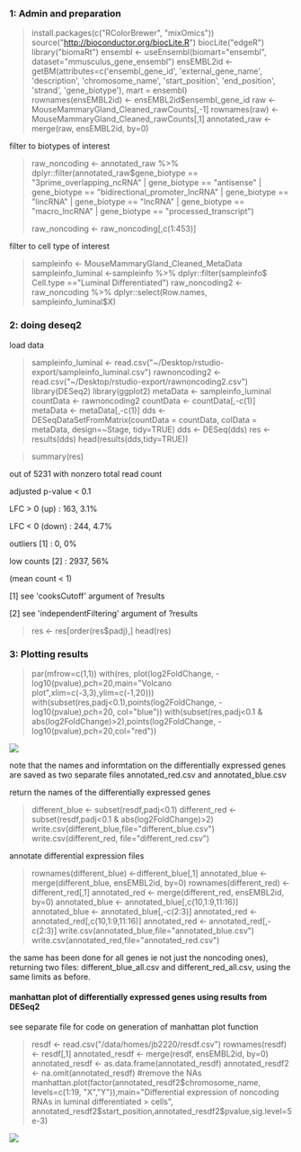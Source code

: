 ### 1: Admin and preparation

> install.packages(c("RColorBrewer", "mixOmics"))
> source("http://bioconductor.org/biocLite.R")
> biocLite("edgeR")
> library("biomaRt")
> ensembl    <- useEnsembl(biomart="ensembl", dataset="mmusculus_gene_ensembl")
> ensEMBL2id <- getBM(attributes=c('ensembl_gene_id', 'external_gene_name', 'description',
>                                  'chromosome_name', 'start_position', 'end_position', 
>                                  'strand', 'gene_biotype'), mart = ensembl)  
> rownames(ensEMBL2id) <- ensEMBL2id$ensembl_gene_id
> raw <-MouseMammaryGland_Cleaned_rawCounts[,-1]
> rownames(raw) <- MouseMammaryGland_Cleaned_rawCounts[,1]
> annotated_raw  <- merge(raw, ensEMBL2id, by=0)

filter to biotypes of interest 

> raw_noncoding <- annotated_raw %>% dplyr::filter(annotated_raw$gene_biotype == 
>                                                    "3prime_overlapping_ncRNA" |
>                                                    gene_biotype == "antisense" |
>                                                    gene_biotype == "bidirectional_promoter_lncRNA" |
>                                                    gene_biotype == "lincRNA" |
>                                                    gene_biotype == "lncRNA" |
>                                                    gene_biotype == "macro_lncRNA" |
>                                                    gene_biotype ==  "processed_transcript")
> 
> raw_noncoding <- raw_noncoding[,c(1:453)] 

filter to cell type of interest

> sampleinfo <- MouseMammaryGland_Cleaned_MetaData
> sampleinfo_luminal <-sampleinfo %>% dplyr::filter(sampleinfo$
>                                                     Cell.type =="Luminal Differentiated")
> raw_noncoding2 <- raw_noncoding %>% dplyr::select(Row.names, sampleinfo_luminal$X)

### 2: doing deseq2

load data

> sampleinfo_luminal <- read.csv("~/Desktop/rstudio-export/sampleinfo_luminal.csv")
> rawnoncoding2 <- read.csv("~/Desktop/rstudio-export/rawnoncoding2.csv")
> library(DESeq2)
> library(ggplot2)
> metaData <- sampleinfo_luminal
> countData <- rawnoncoding2
> countData <- countData[,-c(1)]
> metaData <- metaData[,-c(1)]
> dds <- DESeqDataSetFromMatrix(countData = countData, 
>                               colData = metaData,
>                               design=~Stage, tidy=TRUE)
> dds <- DESeq(dds)
> res <- results(dds)
> head(results(dds,tidy=TRUE))

> summary(res)

out of 5231 with nonzero total read count

adjusted p-value < 0.1

LFC > 0 (up)       : 163, 3.1%

LFC < 0 (down)     : 244, 4.7%

outliers [1]       : 0, 0%

low counts [2]     : 2937, 56%

(mean count < 1)

[1] see 'cooksCutoff' argument of ?results

[2] see 'independentFiltering' argument of ?results

> res <- res[order(res$padj),]
> head(res)

### 3: Plotting results

> par(mfrow=c(1,1))
> with(res, plot(log2FoldChange, -log10(pvalue),pch=20,main="Volcano plot",xlim=c(-3,3),ylim=c(-1,20)))
> with(subset(res,padj<0.1),points(log2FoldChange, -log10(pvalue),pch=20, col="blue"))
> with(subset(res,padj<0.1 & abs(log2FoldChange)>2),points(log2FoldChange, -log10(pvalue),pch=20,col="red"))

![](https://github.com/AFS-Part-II-Projects/Jemima_Becker/blob/main/images/volcano_plot.png)

note that the names and informtation on the differentially expressed genes are saved as two separate files annotated_red.csv and annotated_blue.csv

return the names of the differentially expressed genes
> different_blue <- subset(resdf,padj<0.1)
> different_red <- subset(resdf,padj<0.1 & abs(log2FoldChange)>2)
> write.csv(different_blue,file="different_blue.csv")
> write.csv(different_red, file="different_red.csv")

annotate differential expression files

> rownames(different_blue) <-different_blue[,1]
> annotated_blue  <- merge(different_blue, ensEMBL2id, by=0)
> rownames(different_red) <-different_red[,1]
> annotated_red  <- merge(different_red, ensEMBL2id, by=0)
> annotated_blue <- annotated_blue[,c(10,1:9,11:16)]
> annotated_blue <- annotated_blue[,-c(2:3)]
> annotated_red <- annotated_red[,c(10,1:9,11:16)]
> annotated_red <- annotated_red[,-c(2:3)]
> write.csv(annotated_blue,file="annotated_blue.csv")
> write.csv(annotated_red,file="annotated_red.csv")

the same has been done for all genes ie not just the noncoding ones), returning two files: different_blue_all.csv and different_red_all.csv, using the same limits as before.

#### manhattan plot of differentially expressed genes using results from DESeq2

see separate file for code on generation of manhattan plot function

> resdf <- read.csv("/data/homes/jb2220/resdf.csv")
> rownames(resdf) <- resdf[,1]
> annotated_resdf  <- merge(resdf, ensEMBL2id, by=0)
> annotated_resdf <- as.data.frame(annotated_resdf)
> annotated_resdf2 <- na.omit(annotated_resdf) #remove the NAs
> manhattan.plot(factor(annotated_resdf2$chromosome_name, levels=c(1:19, "X","Y")),main="Differential expression of noncoding RNAs in luminal differentiated > cells",
>                annotated_resdf2$start_position,annotated_resdf2$pvalue,sig.level=5e-3)

![](https://github.com/AFS-Part-II-Projects/Jemima_Becker/blob/main/images/Screenshot%202021-02-11%20at%2010.17.25.png)
